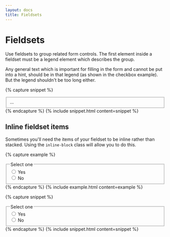 ```yaml
---
layout: docs
title: Fieldsets
---
```


# Fieldsets

Use fieldsets to group related form controls. The first element inside a fieldset must be a legend element which describes the group.

Any general text which is important for filling in the form and cannot be put into a hint, should be in that legend (as shown in the checkbox example). But the legend shouldn't be too long either.

{% capture snippet %}

<fieldset>
  ...
</fieldset>
{% endcapture %}
{% include snippet.html content=snippet %}

## Inline fieldset items

Sometimes you'll need the items of your fieldset to be inline rather than stacked. Using the `inline-block` class will allow you to do this.

{% capture example %}

<fieldset class="b-none p-0 m-0">
  <legend class="block bold lh-2">Select one</legend>
  <div class="inline-block ml-0">
    <div class="radio ml-0">
      <input value="yes" id="yes" name="feedback" type="radio" />
      <label for="yes" class="ml-2 lh-2 semi-bold pointer">Yes</label>
    </div>
  </div>
  <div class="inline-block mv-2">
    <div class="radio ml-0">
      <input value="No" id="No" name="feedback" type="radio" />
      <label for="No" class="ml-2 lh-2 semi-bold">No</label>
    </div>
  </div>
</fieldset>
{% endcapture %}
{% include example.html content=example %}

{% capture snippet %}

<fieldset class="b-none p-0 m-0">
  <legend class="block bold lh-2">Select one</legend>
  <div class="inline-block ml-0">
    <div class="radio ml-0">
      <input value="yes" id="yes" name="feedback" type="radio" />
      <label for="yes" class="ml-2 lh-2 semi-bold pointer">Yes</label>
    </div>
  </div>
  <div class="inline-block mv-2">
    <div class="radio ml-0">
      <input value="No" id="No" name="feedback" type="radio" />
      <label for="No" class="ml-2 lh-2 semi-bold">No</label>
    </div>
  </div>
</fieldset>
{% endcapture %}
{% include snippet.html content=snippet %}
